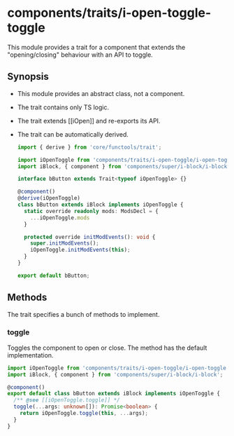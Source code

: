 # components/traits/i-open-toggle-toggle

This module provides a trait for a component that extends the "opening/closing" behaviour with an API to toggle.

## Synopsis

* This module provides an abstract class, not a component.

* The trait contains only TS logic.

* The trait extends [[iOpen]] and re-exports its API.

* The trait can be automatically derived.

  ```typescript
  import { derive } from 'core/functools/trait';

  import iOpenToggle from 'components/traits/i-open-toggle/i-open-toggle';
  import iBlock, { component } from 'components/super/i-block/i-block';

  interface bButton extends Trait<typeof iOpenToggle> {}

  @component()
  @derive(iOpenToggle)
  class bButton extends iBlock implements iOpenToggle {
    static override readonly mods: ModsDecl = {
      ...iOpenToggle.mods
    }

    protected override initModEvents(): void {
      super.initModEvents();
      iOpenToggle.initModEvents(this);
    }
  }

  export default bButton;
  ```

## Methods

The trait specifies a bunch of methods to implement.

### toggle

Toggles the component to open or close.
The method has the default implementation.

```typescript
import iOpenToggle from 'components/traits/i-open-toggle/i-open-toggle';
import iBlock, { component } from 'components/super/i-block/i-block';

@component()
export default class bButton extends iBlock implements iOpenToggle {
  /** @see [[iOpenToggle.toggle]] */
  toggle(...args: unknown[]): Promise<boolean> {
    return iOpenToggle.toggle(this, ...args);
  }
}
```
